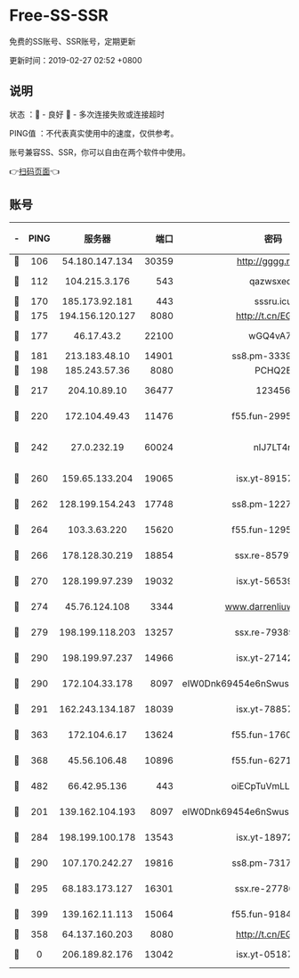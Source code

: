 # Free-SS-SSR

免费的SS账号、SSR账号，定期更新

更新时间：2019-02-27 02:52 +0800

## 说明

状态     ：🙂 - 良好 🙁 - 多次连接失败或连接超时

PING值   ：不代表真实使用中的速度，仅供参考。

账号兼容SS、SSR，你可以自由在两个软件中使用。

👉[扫码页面](https://liesauer.github.io/free-ss-ssr.github.io/)👈

## 账号

|-|PING|服务器|端口|密码|加密方式|区域|
|:----:|:----:|:-----:|-----:|:----:|:----:|:----:|
|🙂|106|54.180.147.134|30359|http://gggg.rocks|chacha20|KR|
|🙂|112|104.215.3.176|543|qazwsxedc|aes-256-gcm|JP|
|🙂|170|185.173.92.181|443|sssru.icu|rc4-md5|RU|
|🙂|175|194.156.120.127|8080|http://t.cn/EGJIyrl|rc4-md5|RU|
|🙂|177|46.17.43.2|22100|wGQ4vA7D|aes-256-gcm|RU|
|🙂|181|213.183.48.10|14901|ss8.pm-33399389|rc4-md5|RU|
|🙂|198|185.243.57.36|8080|PCHQ2E|rc4-md5|US|
|🙂|217|204.10.89.10|36477|123456|aes-256-cfb|US|
|🙂|220|172.104.49.43|11476|f55.fun-29951648|aes-256-cfb|SG|
|🙂|242|27.0.232.19|60024|nIJ7LT4n|xchacha20-ietf-poly1305|HK|
|🙂|260|159.65.133.204|19065|isx.yt-89157560|aes-256-cfb|SG|
|🙂|262|128.199.154.243|17748|ss8.pm-12277718|aes-256-cfb|SG|
|🙂|264|103.3.63.220|15620|f55.fun-12950229|aes-256-cfb|SG|
|🙂|266|178.128.30.219|18854|ssx.re-85797399|aes-256-cfb|SG|
|🙂|270|128.199.97.239|19032|isx.yt-56539543|aes-256-cfb|SG|
|🙂|274|45.76.124.108|3344|www.darrenliuwei.com|aes-256-cfb|AU|
|🙂|279|198.199.118.203|13257|ssx.re-79389209|aes-256-cfb|US|
|🙂|290|198.199.97.237|14966|isx.yt-27142882|aes-256-cfb|US|
|🙂|290|172.104.33.178|8097|eIW0Dnk69454e6nSwuspv9DmS201tQ0D|aes-256-cfb|SG|
|🙂|291|162.243.134.187|18039|isx.yt-78857409|aes-256-cfb|US|
|🙂|363|172.104.6.17|13624|f55.fun-17607418|aes-256-cfb|US|
|🙂|368|45.56.106.48|10896|f55.fun-62719865|aes-256-cfb|US|
|🙂|482|66.42.95.136|443|oiECpTuVmLLxk4Ts|aes-256-cfb|US|
|🙂|201|139.162.104.193|8097|eIW0Dnk69454e6nSwuspv9DmS201tQ0D|aes-256-cfb|JP|
|🙂|284|198.199.100.178|13543|isx.yt-18972855|aes-256-cfb|US|
|🙂|290|107.170.242.27|19816|ss8.pm-73178882|aes-256-cfb|US|
|🙂|295|68.183.173.127|16301|ssx.re-27780597|aes-256-cfb|US|
|🙂|399|139.162.11.113|15064|f55.fun-91846921|aes-256-cfb|SG|
|🙁|358|64.137.160.203|8080|http://t.cn/EGJIyrl|rc4-md5|CA|
|🙁|0|206.189.82.176|13042|isx.yt-05187143|aes-256-cfb|SG|
